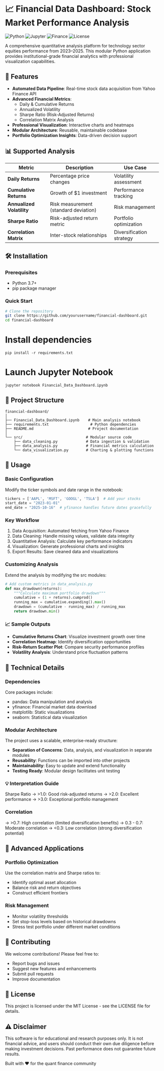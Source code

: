 # 📈 Financial Data Dashboard: Stock Market Performance Analysis

![Python](https://img.shields.io/badge/Python-3.7%2B-blue)
![Jupyter](https://img.shields.io/badge/Jupyter-Notebook-orange)
![Finance](https://img.shields.io/badge/Finance-Analysis-green)
![License](https://img.shields.io/badge/License-MIT-lightgrey)

A comprehensive quantitative analysis platform for technology sector equities performance from 2023–2025. This modular Python application provides institutional-grade financial analytics with professional visualization capabilities.

## 🚀 Features

- **Automated Data Pipeline**: Real-time stock data acquisition from Yahoo Finance API
- **Advanced Financial Metrics**: 
  - Daily & Cumulative Returns
  - Annualized Volatility 
  - Sharpe Ratio (Risk-Adjusted Returns)
  - Correlation Matrix Analysis
- **Professional Visualization**: Interactive charts and heatmaps
- **Modular Architecture**: Reusable, maintainable codebase
- **Portfolio Optimization Insights**: Data-driven decision support

## 📊 Supported Analysis

| Metric | Description | Use Case |
|--------|-------------|----------|
| **Daily Returns** | Percentage price changes | Volatility assessment |
| **Cumulative Returns** | Growth of $1 investment | Performance tracking |
| **Annualized Volatility** | Risk measurement (standard deviation) | Risk management |
| **Sharpe Ratio** | Risk-adjusted return metric | Portfolio optimization |
| **Correlation Matrix** | Inter-stock relationships | Diversification strategy |

## 🛠 Installation

### Prerequisites
- Python 3.7+
- pip package manager

### Quick Start
```bash
# Clone the repository
git clone https://github.com/yourusername/financial-dashboard.git
cd financial-dashboard
```

# Install dependencies
```pip install -r requirements.txt```

# Launch Jupyter Notebook
```jupyter notebook Financial_Data_Dashboard.ipynb```


## 📁 Project Structure
```text
financial-dashboard/
│
├── Financial_Data_Dashboard.ipynb    # Main analysis notebook
├── requirements.txt                   # Python dependencies
├── README.md                         # Project documentation
│
└── src/                             # Modular source code
    ├── data_cleaning.py             # Data ingestion & validation
    ├── data_analysis.py             # Financial metrics calculation
    └── data_visualization.py        # Charting & plotting functions
```
## 🎯 Usage
### Basic Configuration
Modify the ticker symbols and date range in the notebook:

```python
tickers = ['AAPL', 'MSFT', 'GOOGL', 'TSLA']  # Add your stocks
start_date = "2023-01-01"
end_date = "2025-10-16"  # yfinance handles future dates gracefully
```

### Key Workflow
1. Data Acquisition: Automated fetching from Yahoo Finance
2. Data Cleaning: Handle missing values, validate data integrity
3. Quantitative Analysis: Calculate key performance indicators
4. Visualization: Generate professional charts and insights
5. Export Results: Save cleaned data and visualizations

### Customizing Analysis
Extend the analysis by modifying the src modules:

```python
# Add custom metrics in data_analysis.py
def max_drawdown(returns):
    """Calculate maximum portfolio drawdown"""
    cumulative = (1 + returns).cumprod()
    running_max = cumulative.expanding().max()
    drawdown = (cumulative - running_max) / running_max
    return drawdown.min()
```
### 📈 Sample Outputs
- **Cumulative Returns Chart**: Visualize investment growth over time
- **Correlation Heatmap**: Identify diversification opportunities
- **Risk-Return Scatter Plot**: Compare security performance profiles
- **Volatility Analysis**: Understand price fluctuation patterns

## 🔧 Technical Details
### Dependencies
Core packages include:
- pandas: Data manipulation and analysis
- yfinance: Financial market data download
- matplotlib: Static visualizations
- seaborn: Statistical data visualization

### Modular Architecture
The project uses a scalable, enterprise-ready structure:
- **Separation of Concerns**: Data, analysis, and visualization in separate modules
- **Reusability**: Functions can be imported into other projects
- **Maintainability**: Easy to update and extend functionality
- **Testing Ready**: Modular design facilitates unit testing

### 💡 Interpretation Guide
Sharpe Ratio
-> >1.0: Good risk-adjusted returns
-> >2.0: Excellent performance
-> >3.0: Exceptional portfolio management

### Correlation
-> >0.7: High correlation (limited diversification benefits)
-> 0.3 - 0.7: Moderate correlation
-> <0.3: Low correlation (strong diversification potential)

## 🚀 Advanced Applications
### Portfolio Optimization
Use the correlation matrix and Sharpe ratios to:
- Identify optimal asset allocation
- Balance risk and return objectives
- Construct efficient frontiers

### Risk Management
- Monitor volatility thresholds
- Set stop-loss levels based on historical drawdowns
- Stress test portfolio under different market conditions

## 🤝 Contributing
We welcome contributions! Please feel free to:
- Report bugs and issues
- Suggest new features and enhancements
- Submit pull requests
- Improve documentation

## 📄 License
This project is licensed under the MIT License - see the LICENSE file for details.

## ⚠️ Disclaimer
This software is for educational and research purposes only. It is not financial advice, and users should conduct their own due diligence before making investment decisions. Past performance does not guarantee future results.

Built with ❤️ for the quant finance community

